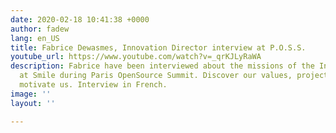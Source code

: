 ```yaml
---
date: 2020-02-18 10:41:38 +0000
author: fadew
lang: en_US
title: Fabrice Dewasmes, Innovation Director interview at P.O.S.S.
youtube_url: https://www.youtube.com/watch?v=_qrKJLyRaWA
description: Fabrice have been interviewed about the missions of the Innovation Department
  at Smile during Paris OpenSource Summit. Discover our values, projects and what's
  motivate us. Interview in French.
image: ''
layout: ''

---
```

